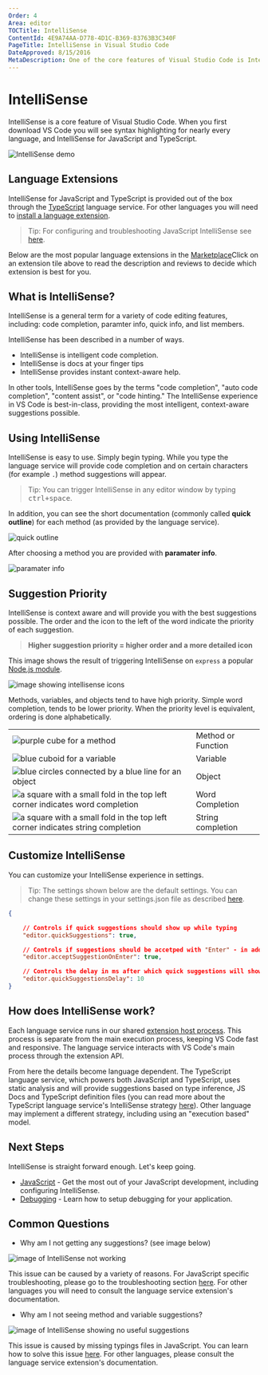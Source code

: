 ```yaml
---
Order: 4
Area: editor
TOCTitle: IntelliSense
ContentId: 4E9A74AA-D778-4D1C-B369-83763B3C340F
PageTitle: IntelliSense in Visual Studio Code
DateApproved: 8/15/2016
MetaDescription: One of the core features of Visual Studio Code is IntelliSense.  Set breakpoints, step-in, inspect variables and more.
---
```


# IntelliSense

IntelliSense is a core feature of Visual Studio Code. When you first download VS Code you will see syntax highlighting for nearly every language, and IntelliSense for JavaScript and TypeScript. 

![IntelliSense demo](images/intellisense/intellisense.gif)

## Language Extensions

IntelliSense for JavaScript and TypeScript is provided out of the box through the [TypeScript](https://github.com/Microsoft/TypeScript/wiki/Salsa) language service. For other languages you will need to [install a language extension](/docs/editor/extension-gallery).

> Tip: For configuring and troubleshooting JavaScript IntelliSense see [here](/docs/languages/javascript#configuring-intellisense).

Below are the most popular language extensions in the [Marketplace](https://marketplace.visualstudio.com/vscode)Click on an extension tile above to read the description and reviews to decide which extension is best for you. 

<div class="marketplace-extensions-languages"></div>

## What is IntelliSense?

IntelliSense is a general term for a variety of code editing features, including: code completion, paramter info, quick info, and list members. 

IntelliSense has been described in a number of ways. 

* IntelliSense is intelligent code completion.
* IntelliSense is docs at your finger tips
* IntelliSense provides instant context-aware help. 

In other tools, IntelliSense goes by the terms "code completion", "auto code completion", "content assist", or "code hinting." The IntelliSense experience in VS Code is best-in-class, providing the most intelligent, context-aware suggestions possible. 

## Using IntelliSense

IntelliSense is easy to use. Simply begin typing. While you type the language service will provide code completion and on certain characters (for example `.`) method suggestions will appear. 

> Tip: You can trigger IntelliSense in any editor window by typing <kbd>ctrl+space</kbd>.

In addition, you can see the short documentation (commonly called **quick outline**) for each method (as provided by the language service). 

![quick outline](images/intellisense/quick_outline.png)

After choosing a method you are provided with **paramater info**. 

![paramater info](images/intellisense/paramater_info.png)

## Suggestion Priority

IntelliSense is context aware and will provide you with the best suggestions possible. The order and the icon to the left of the word indicate the priority of each suggestion. 

> **Higher suggestion priority = higher order and a more detailed icon**

This image shows the result of triggering IntelliSense on `express` a popular [Node.js module](https://expressjs.com/). 

![image showing intellisense icons](images/intellisense/intellisense_icons.png)

Methods, variables, and objects tend to have high priority. Simple word completion, tends to be lower priority. When the priority level is equivalent, ordering is done alphabetically. 

|       |         |
| ----- | ------- |
| ![purple cube for a method](images/intellisense/method_icon.png) | Method or Function |
| ![blue cuboid for a variable](images/intellisense/variable_icon.png) | Variable | 
| ![blue circles connected by a blue line for an object](images/intellisense/object_icon.png) | Object |
| ![a square with a small fold in the top left corner indicates word completion](images/intellisense/word_completion_icon.png) | Word Completion |
| ![a square with a small fold in the top left corner indicates string completion](images/intellisense/string_completion_icon.png) | String completion |

## Customize IntelliSense

You can customize your IntelliSense experience in settings. 

> Tip: The settings shown below are the default settings. You can change these settings in your settings.json file as described [here](/docs/customization/userandworkspace.md). 

```json
{

    // Controls if quick suggestions should show up while typing
    "editor.quickSuggestions": true,

    // Controls if suggestions should be accetped with "Enter" - in addition to "Tab". Helps to avoid ambiguity between inserting new lines and accepting suggestions. 
    "editor.acceptSuggestionOnEnter": true,

    // Controls the delay in ms after which quick suggestions will show up. 
    "editor.quickSuggestionsDelay": 10
}
```

## How does IntelliSense work? 

Each language service runs in our shared [extension host process](https://code.visualstudio.com/docs/extensions/our-approach#_stability-extension-isolation). This process is separate from the main execution process, keeping VS Code fast and responsive. The language service interacts with VS Code's main process through the extension API. 

From here the details become language dependent. The TypeScript language service, which powers both JavaScript and TypeScript, uses static analysis and will provide suggestions based on type inference, JS Docs and TypeScript definition files (you can read more about the TypeScript language service's IntelliSense strategy [here](https://github.com/Microsoft/TypeScript/wiki/Salsa#features)). Other language may implement a different strategy, including using an "execution based" model. 

## Next Steps

IntelliSense is straight forward enough. Let's keep going. 

* [JavaScript](/docs/languages/javascript.md) - Get the most out of your JavaScript development, including configuring IntelliSense.
* [Debugging](/docs/editor/debugging.md) - Learn how to setup debugging for your application. 

## Common Questions

* Why am I not getting any suggestions? (see image below)

![image of IntelliSense not working](images/intellisense/intellisense_error.png)

This issue can be caused by a variety of reasons. For JavaScript specific troubleshooting, please go to the troubleshooting section [here](/docs/languages/javascript#troubleshooting-intellisense). For other languages you will need to consult the language service extension's documentation. 

* Why am I not seeing method and variable suggestions?

![image of IntelliSense showing no useful suggestions](images/intellisense/missing_typings.png)

This issue is caused by missing typings files in JavaScript. You can learn how to solve this issue [here](/docs/languages/javascript#third-party-intellisense). For other languages, please consult the language service extension's documentation. 

